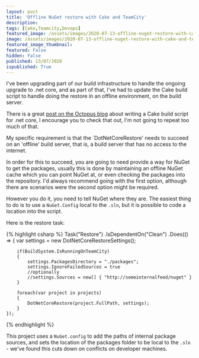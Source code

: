 ```yaml
---
layout: post
title: 'Offline NuGet restore with Cake and TeamCity'
description: 
tags: [Cake,Teamcity,Devops]
featured_image: /assets/images/2020-07-13-offline-nuget-restore-with-cake-and-teamcity.webp
image: /assets/images/2020-07-13-offline-nuget-restore-with-cake-and-teamcity.webp
featured_image_thumbnail: 
featured: False
hidden: False
published: 13/07/2020
ispublished: True
---
```

I've been upgrading part of our build infrastructure to handle the ongoing upgrade to .net core, and as part of that, I've had to update the Cake build script to handle doing the restore in an offline environment, on the build server.

There is a great [post on the Octopus blog](https://octopus.com/blog/cake-build-scripts) about writing a Cake build script for .net core, I encourage you to check that out, I'm not going to repeat too much of that.

My specific requirement is that the `DotNetCoreRestore' needs to succeed on an 'offline' build server, that is, a build server that has no access to the internet.

In order for this to succeed, you are going to need provide a way for NuGet to get the packages, usually this is done by maintaining an offline NuGet cache which you can point NuGet at, or even checking the packages into the repository. I'd always recommend going with the first option, although there are scenarios were the second option might be required.

However you do it, you need to tell NuGet where they are. The easiest thing to do is to use a `NuGet.Config` local to the `.sln`, but it is possible to code a location into the script.

Here is the restore task:

{% highlight csharp %}
Task("Restore")
    .IsDependentOn("Clean")
    .Does(() =>
    {
        var settings = new DotNetCoreRestoreSettings();

        if(BuildSystem.IsRunningOnTeamCity)
        {
            settings.PackagesDirectory = "./packages";
            settings.IgnoreFailedSources = true
            //optionally
            //settings.Sources = new[] { "http://someinternalfeed/nuget" }
        }

        foreach(var project in projects)
        {
            DotNetCoreRestore(project.FullPath, settings);
        }
    });
{% endhighlight %}

This project uses a `NuGet.config` to add the paths of internal package sources, and sets the location of the packages folder to be local to the `.sln` - we've found this cuts down on conflicts on developer machines.